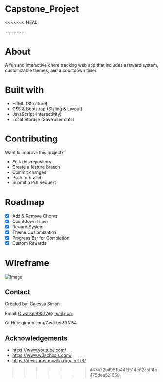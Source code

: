 # Capstone_Project
<<<<<<< HEAD

=======
# About
A fun and interactive chore tracking web app that includes a reward system, customizable themes, and a countdown timer.

# Built with

* HTML (Structure)
* CSS & Bootstrap (Styling & Layout)
* JavaScript (Interactivity)
* Local Storage (Save user data)

# Contributing
Want to improve this project?

* Fork this repository
* Create a feature branch 
* Commit changes 
* Push to branch 
* Submit a Pull Request

# Roadmap

- [x] Add & Remove Chores  
- [x] Countdown Timer  
- [x] Reward System  
- [x] Theme Customization
- [x] Progress Bar for Completion  
- [x] Custom Rewards

# Wireframe
![Image](https://github.com/user-attachments/assets/6955146b-a85d-4e04-8daf-fe162877a074)

## Contact
Created by: Caressa Simon

Email: C.walker89512@gmail.com

GitHub: github.com/Cwalker333184

## Acknowledgements

* https://www.youtube.com/
* https://www.w3schools.com/
* https://developer.mozilla.org/en-US/
>>>>>>> d47472bd951b44fd514e62c5ff4b475dea521659
